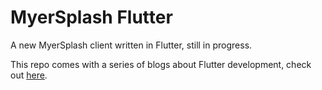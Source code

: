 # MyerSplash Flutter

A new MyerSplash client written in Flutter, still in progress.

This repo comes with a series of blogs about Flutter development, check out [here](http://juniperphoton.net/2018/03/19/flutter-it-up/).

